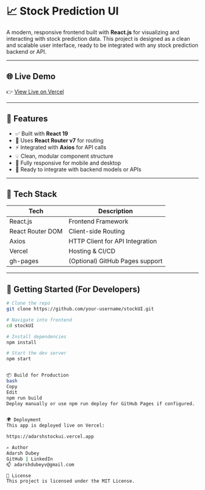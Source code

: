 # 📈 Stock Prediction UI

A modern, responsive frontend built with **React.js** for visualizing and interacting with stock prediction data. This project is designed as a clean and scalable user interface, ready to be integrated with any stock prediction backend or API.

---

## 🌐 Live Demo

👉 [View Live on Vercel](https://adarshstockui.vercel.app)

---

## 🚀 Features

- ✅ Built with **React 19**
- 🧭 Uses **React Router v7** for routing
- ⚡ Integrated with **Axios** for API calls
- 💡 Clean, modular component structure
- 📱 Fully responsive for mobile and desktop
- 🌈 Ready to integrate with backend models or APIs

---

## 🔧 Tech Stack

| Tech             | Description                      |
|------------------|----------------------------------|
| React.js         | Frontend Framework               |
| React Router DOM | Client-side Routing              |
| Axios            | HTTP Client for API Integration  |
| Vercel           | Hosting & CI/CD                  |
| gh-pages         | (Optional) GitHub Pages support  |

---

## 🚀 Getting Started (For Developers)

```bash
# Clone the repo
git clone https://github.com/your-username/stockUI.git

# Navigate into frontend
cd stockUI

# Install dependencies
npm install

# Start the dev server
npm start


📦 Build for Production
bash
Copy
Edit
npm run build
Deploy manually or use npm run deploy for GitHub Pages if configured.


🌍 Deployment
This app is deployed live on Vercel:

https://adarshstockui.vercel.app

✍️ Author
Adarsh Dubey
GitHub | LinkedIn
📫 adarshdubeyv@gmail.com

📜 License
This project is licensed under the MIT License.
